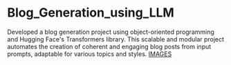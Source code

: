# Blog_Generation_using_LLM
Developed a blog generation project using object-oriented programming and Hugging Face's Transformers library. This scalable and modular project automates the creation of coherent and engaging blog posts from input prompts, adaptable for various topics and styles.
[IMAGES](https://github.com/user-attachments/files/15525661/BLOG.GEN.PROJECT.pdf)
